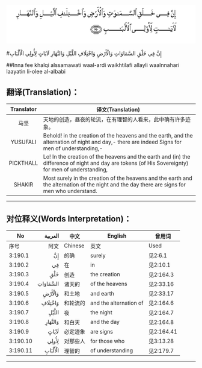 ![003:190](images/003_190.gif)

#إِنَّ فِي خَلْقِ السَّمَاوَاتِ وَالْأَرْضِ وَاخْتِلَافِ اللَّيْلِ وَالنَّهَارِ لَآيَاتٍ لِأُولِي الْأَلْبَابِ 

##Inna fee khalqi alssamawati waal-ardi waikhtilafi allayli waalnnahari laayatin li-olee al-albabi 

## 翻译(Translation)：

| Translator | 译文(Translation)                                            |
| :--------: | ------------------------------------------------------------ |
|    马坚    | 天地的创造，昼夜的轮流，在有理智的人看来，此中确有许多迹象。 |
|  YUSUFALI  | Behold! in the creation of the heavens and the earth, and the alternation of night and day,- there are indeed Signs for men of understanding,- |
| PICKTHALL  | Lo! In the creation of the heavens and the earth and (in) the difference of night and day are tokens (of His Sovereignty) for men of understanding, |
|   SHAKIR   | Most surely in the creation of the heavens and the earth and the alternation of the night and the day there are signs for men who understand. |

---

## 对位释义(Words Interpretation)：

| No   | العربية | 中文    | English | 曾用词 |
| ---- | ------: | ------- | ------- | ------ |
| 序号 |    阿文 | Chinese | 英文    | Used   |
| 3:190.1  | إِنَّ       | 的确     | surely                 | 见2:6.1    |
| 3:190.2  | فِي       | 在       | in                     | 见2:10.1   |
| 3:190.3  | خَلْقِ      | 创造     | the creation           | 见2:164.3  |
| 3:190.4  | السَّمَاوَاتِ | 诸天的 | of the heavens         | 见2:33.16  |
| 3:190.5  | وَالْأَرْضِ   | 和土地   | and earth              | 见2:33.17  |
| 3:190.6  | وَاخْتِلَافِ  | 和轮流的 | and the alternation of | 见2:164.6  |
| 3:190.7  | اللَّيْلِ    | 夜       | the night              | 见2:164.7  |
| 3:190.8  | وَالنَّهَارِ  | 和白天   | and the day            | 见2:164.8  |
| 3:190.9  | لَآيَاتٍ    | 必定迹象 | are signs              | 见2:164.41 |
| 3:190.10 | لِأُولِي    | 对那些人 | for those who          | 见3:13.28  |
| 3:190.11 | الْأَلْبَابِ  | 理智的   | of understanding       | 见2:179.7  |

---
